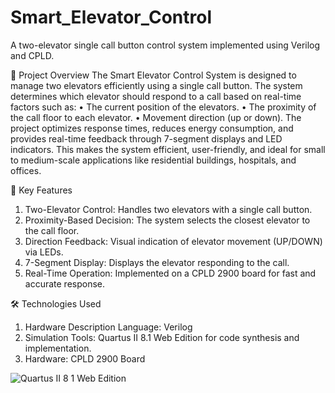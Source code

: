 # Smart_Elevator_Control
A two-elevator single call button control system implemented using Verilog and CPLD.

📜 Project Overview
The Smart Elevator Control System is designed to manage two elevators efficiently using a single call button. The system determines which elevator should respond to a call based on real-time factors such as:
•	The current position of the elevators.
•	The proximity of the call floor to each elevator.
•	Movement direction (up or down).
The project optimizes response times, reduces energy consumption, and provides real-time feedback through 7-segment displays and LED indicators. This makes the system efficient, user-friendly, and ideal for small to medium-scale applications like residential buildings, hospitals, and offices.

🚀 Key Features
1.	Two-Elevator Control: Handles two elevators with a single call button.
2.	Proximity-Based Decision: The system selects the closest elevator to the call floor.
3.	Direction Feedback: Visual indication of elevator movement (UP/DOWN) via LEDs.
4.	7-Segment Display: Displays the elevator responding to the call.
5.	Real-Time Operation: Implemented on a CPLD 2900 board for fast and accurate response.

🛠️ Technologies Used
1. Hardware Description Language: Verilog
2. Simulation Tools: Quartus II 8.1 Web Edition for code synthesis and implementation.
3. Hardware: CPLD 2900 Board

![Quartus II 8 1 Web Edition](https://github.com/user-attachments/assets/45b078f5-8f02-4e8f-b4e6-55c442ea48ec)
